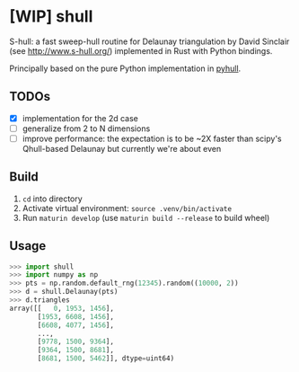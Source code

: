 # [WIP] shull

S-hull: a fast sweep-hull routine for Delaunay triangulation by David Sinclair
(see http://www.s-hull.org/) implemented in Rust with Python bindings.

Principally based on the pure Python implementation in [pyhull](https://github.com/TimSC/pyshull).

## TODOs
- [x] implementation for the 2d case
- [ ] generalize from 2 to N dimensions
- [ ] improve performance: the expectation is to be ~2X faster than scipy's Qhull-based Delaunay but currently we're about even

## Build
1. `cd` into directory
2. Activate virtual environment: `source .venv/bin/activate`
3. Run `maturin develop` (use `maturin build --release` to build wheel)

## Usage

```python
>>> import shull
>>> import numpy as np
>>> pts = np.random.default_rng(12345).random((10000, 2))
>>> d = shull.Delaunay(pts)
>>> d.triangles
array([[   0, 1953, 1456],
       [1953, 6608, 1456],
       [6608, 4077, 1456],
       ...,
       [9778, 1500, 9364],
       [9364, 1500, 8681],
       [8681, 1500, 5462]], dtype=uint64)
```